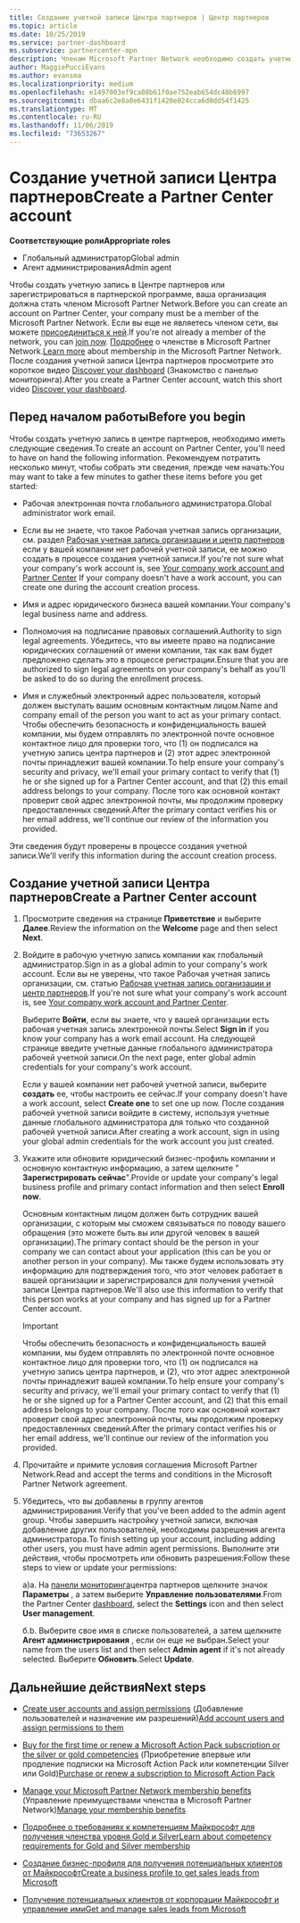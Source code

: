 ```yaml
---
title: Создание учетной записи Центра партнеров | Центр партнеров
ms.topic: article
ms.date: 10/25/2019
ms.service: partner-dashboard
ms.subservice: partnercenter-mpn
description: Членам Microsoft Partner Network необходимо создать учетные записи Центра партнеров и бизнес-профиль для управления преимуществами и компетенциями.
author: MaggiePucciEvans
ms.author: evansma
ms.localizationpriority: medium
ms.openlocfilehash: e1497003ef9ca08b61f0ae752eab654dc40b6997
ms.sourcegitcommit: dbaa6c2e8a0e6431f1420e024cca6d0dd54f1425
ms.translationtype: MT
ms.contentlocale: ru-RU
ms.lasthandoff: 11/06/2019
ms.locfileid: "73653267"
---
```

# <a name="create-a-partner-center-account"></a><span data-ttu-id="a8ea1-103">Создание учетной записи Центра партнеров</span><span class="sxs-lookup"><span data-stu-id="a8ea1-103">Create a Partner Center account</span></span>

<span data-ttu-id="a8ea1-104">**Соответствующие роли**</span><span class="sxs-lookup"><span data-stu-id="a8ea1-104">**Appropriate roles**</span></span>

- <span data-ttu-id="a8ea1-105">Глобальный администратор</span><span class="sxs-lookup"><span data-stu-id="a8ea1-105">Global admin</span></span>
- <span data-ttu-id="a8ea1-106">Агент администрирования</span><span class="sxs-lookup"><span data-stu-id="a8ea1-106">Admin agent</span></span>

<span data-ttu-id="a8ea1-107">Чтобы создать учетную запись в Центре партнеров или зарегистрироваться в партнерской программе, ваша организация должна стать членом Microsoft Partner Network.</span><span class="sxs-lookup"><span data-stu-id="a8ea1-107">Before you can create an account on Partner Center, your company must be a member of the Microsoft Partner Network.</span></span> <span data-ttu-id="a8ea1-108">Если вы еще не являетесь членом сети, вы можете [присоединиться к ней](https://partners.microsoft.com/PartnerProgram/simplifiedenrollment.aspx).</span><span class="sxs-lookup"><span data-stu-id="a8ea1-108">If you're not already a member of the network, you can [join now](https://partners.microsoft.com/PartnerProgram/simplifiedenrollment.aspx).</span></span>  <span data-ttu-id="a8ea1-109">[Подробнее](https://partner.microsoft.com/membership) о членстве в Microsoft Partner Network.</span><span class="sxs-lookup"><span data-stu-id="a8ea1-109">[Learn more](https://partner.microsoft.com/membership) about membership in the Microsoft Partner Network.</span></span> <span data-ttu-id="a8ea1-110">После создания учетной записи Центра партнеров просмотрите это короткое видео [Discover your dashboard](https://vimeo.com/290338211) (Знакомство с панелью мониторинга).</span><span class="sxs-lookup"><span data-stu-id="a8ea1-110">After you create a Partner Center account, watch this short video [Discover your dashboard](https://vimeo.com/290338211).</span></span>

## <a name="before-you-begin"></a><span data-ttu-id="a8ea1-111">Перед началом работы</span><span class="sxs-lookup"><span data-stu-id="a8ea1-111">Before you begin</span></span>

<span data-ttu-id="a8ea1-112">Чтобы создать учетную запись в центре партнеров, необходимо иметь следующие сведения.</span><span class="sxs-lookup"><span data-stu-id="a8ea1-112">To create an account on Partner Center, you'll need to have on hand the following information.</span></span> <span data-ttu-id="a8ea1-113">Рекомендуем потратить несколько минут, чтобы собрать эти сведения, прежде чем начать:</span><span class="sxs-lookup"><span data-stu-id="a8ea1-113">You may want to take a few minutes to gather these items before you get started:</span></span>

-   <span data-ttu-id="a8ea1-114">Рабочая электронная почта глобального администратора.</span><span class="sxs-lookup"><span data-stu-id="a8ea1-114">Global administrator work email.</span></span>

-   <span data-ttu-id="a8ea1-115">Если вы не знаете, что такое Рабочая учетная запись организации, см. раздел [Рабочая учетная запись организации и центр партнеров](azure-active-directory-tenants-and-partner-center.md) если у вашей компании нет рабочей учетной записи, ее можно создать в процессе создания учетной записи.</span><span class="sxs-lookup"><span data-stu-id="a8ea1-115">If you're not sure what your company's work account is, see [Your company work account and Partner Center](azure-active-directory-tenants-and-partner-center.md) If your company doesn't have a work account, you can create one during the account creation process.</span></span> 

-   <span data-ttu-id="a8ea1-116">Имя и адрес юридического бизнеса вашей компании.</span><span class="sxs-lookup"><span data-stu-id="a8ea1-116">Your company's legal business name and address.</span></span>  

-   <span data-ttu-id="a8ea1-117">Полномочия на подписание правовых соглашений.</span><span class="sxs-lookup"><span data-stu-id="a8ea1-117">Authority to sign legal agreements.</span></span> <span data-ttu-id="a8ea1-118">Убедитесь, что вы имеете право на подписание юридических соглашений от имени компании, так как вам будет предложено сделать это в процессе регистрации.</span><span class="sxs-lookup"><span data-stu-id="a8ea1-118">Ensure that you are authorized to sign legal agreements on your company's behalf as you'll be asked to do so during the enrollment process.</span></span>

-   <span data-ttu-id="a8ea1-119">Имя и служебный электронный адрес пользователя, который должен выступать вашим основным контактным лицом.</span><span class="sxs-lookup"><span data-stu-id="a8ea1-119">Name and company email of the person you want to act as your primary contact.</span></span> <span data-ttu-id="a8ea1-120">Чтобы обеспечить безопасность и конфиденциальность вашей компании, мы будем отправлять по электронной почте основное контактное лицо для проверки того, что (1) он подписался на учетную запись центра партнеров и (2) этот адрес электронной почты принадлежит вашей компании.</span><span class="sxs-lookup"><span data-stu-id="a8ea1-120">To help ensure your company's security and privacy, we'll email your primary contact to verify that (1) he or she signed up for a Partner Center account, and that (2) this email address belongs to your company.</span></span> <span data-ttu-id="a8ea1-121">После того как основной контакт проверит свой адрес электронной почты, мы продолжим проверку предоставленных сведений.</span><span class="sxs-lookup"><span data-stu-id="a8ea1-121">After the primary contact verifies his or her email address, we'll continue our review of the information you provided.</span></span>

<span data-ttu-id="a8ea1-122">Эти сведения будут проверены в процессе создания учетной записи.</span><span class="sxs-lookup"><span data-stu-id="a8ea1-122">We'll verify this information during the account creation process.</span></span> 
 
## <a name="create-a-partner-center-account"></a><span data-ttu-id="a8ea1-123">Создание учетной записи Центра партнеров</span><span class="sxs-lookup"><span data-stu-id="a8ea1-123">Create a Partner Center account</span></span>

1.  <span data-ttu-id="a8ea1-124">Просмотрите сведения на странице **Приветствие** и выберите **Далее**.</span><span class="sxs-lookup"><span data-stu-id="a8ea1-124">Review the information on the **Welcome** page and then select **Next**.</span></span>

2.  <span data-ttu-id="a8ea1-125">Войдите в рабочую учетную запись компании как глобальный администратор.</span><span class="sxs-lookup"><span data-stu-id="a8ea1-125">Sign in as a global admin to your company's work account.</span></span> <span data-ttu-id="a8ea1-126">Если вы не уверены, что такое Рабочая учетная запись организации, см. статью [Рабочая учетная запись организации и центр партнеров](azure-active-directory-tenants-and-partner-center.md).</span><span class="sxs-lookup"><span data-stu-id="a8ea1-126">If you're not sure what your company's work account   is, see [Your company work account and Partner Center](azure-active-directory-tenants-and-partner-center.md).</span></span>

    <span data-ttu-id="a8ea1-127">Выберите **Войти**, если вы знаете, что у вашей организации есть рабочая учетная запись электронной почты.</span><span class="sxs-lookup"><span data-stu-id="a8ea1-127">Select **Sign in** if you know your company has a work email account.</span></span> <span data-ttu-id="a8ea1-128">На следующей странице введите учетные данные глобального администратора рабочей учетной записи.</span><span class="sxs-lookup"><span data-stu-id="a8ea1-128">On the next page, enter global admin credentials for your company's work account.</span></span> 

    <span data-ttu-id="a8ea1-129">Если у вашей компании нет рабочей учетной записи, выберите **создать** ее, чтобы настроить ее сейчас.</span><span class="sxs-lookup"><span data-stu-id="a8ea1-129">If your company doesn't have a work account, select **Create one** to set one up now.</span></span> <span data-ttu-id="a8ea1-130">После создания рабочей учетной записи войдите в систему, используя учетные данные глобального администратора для только что созданной рабочей учетной записи.</span><span class="sxs-lookup"><span data-stu-id="a8ea1-130">After creating a work account, sign in using your global admin credentials for the work account you just created.</span></span>

3.  <span data-ttu-id="a8ea1-131">Укажите или обновите юридический бизнес-профиль компании и основную контактную информацию, а затем щелкните " **Зарегистрировать сейчас**".</span><span class="sxs-lookup"><span data-stu-id="a8ea1-131">Provide or update your company's legal business profile and primary contact information and then select **Enroll now**.</span></span> 

    <span data-ttu-id="a8ea1-132">Основным контактным лицом должен быть сотрудник вашей организации, с которым мы сможем связываться по поводу вашего обращения (это можете быть вы или другой человек в вашей организации).</span><span class="sxs-lookup"><span data-stu-id="a8ea1-132">The primary contact should be the person in your company we can contact about your application (this can be you or another person in your company).</span></span> <span data-ttu-id="a8ea1-133">Мы также будем использовать эту информацию для подтверждения того, что этот человек работает в вашей организации и зарегистрировался для получения учетной записи Центра партнеров.</span><span class="sxs-lookup"><span data-stu-id="a8ea1-133">We'll also use this information to verify that this person works at your company and has signed up for a Partner Center account.</span></span>

    > [!IMPORTANT]  
    > <span data-ttu-id="a8ea1-134">Чтобы обеспечить безопасность и конфиденциальность вашей компании, мы будем отправлять по электронной почте основное контактное лицо для проверки того, что (1) он подписался на учетную запись центра партнеров, и (2), что этот адрес электронной почты принадлежит вашей компании.</span><span class="sxs-lookup"><span data-stu-id="a8ea1-134">To help ensure your company's security and privacy, we'll email your primary contact to verify that (1) he or she signed up for a Partner Center account, and (2) that this email address belongs to your company.</span></span> <span data-ttu-id="a8ea1-135">После того как основной контакт проверит свой адрес электронной почты, мы продолжим проверку предоставленных сведений.</span><span class="sxs-lookup"><span data-stu-id="a8ea1-135">After the primary contact verifies his or her email address, we'll continue our review of the information you provided.</span></span>

4.  <span data-ttu-id="a8ea1-136">Прочитайте и примите условия соглашения Microsoft Partner Network.</span><span class="sxs-lookup"><span data-stu-id="a8ea1-136">Read and accept the terms and conditions in the Microsoft Partner Network agreement.</span></span> 

5.  <span data-ttu-id="a8ea1-137">Убедитесь, что вы добавлены в группу агентов администрирования.</span><span class="sxs-lookup"><span data-stu-id="a8ea1-137">Verify that you've been added to the admin agent group.</span></span> <span data-ttu-id="a8ea1-138">Чтобы завершить настройку учетной записи, включая добавление других пользователей, необходимы разрешения агента администратора.</span><span class="sxs-lookup"><span data-stu-id="a8ea1-138">To finish setting up your account, including adding other users, you must have admin agent permissions.</span></span> <span data-ttu-id="a8ea1-139">Выполните эти действия, чтобы просмотреть или обновить разрешения:</span><span class="sxs-lookup"><span data-stu-id="a8ea1-139">Follow these steps to view or update your permissions:</span></span>

    <span data-ttu-id="a8ea1-140">а)</span><span class="sxs-lookup"><span data-stu-id="a8ea1-140">a.</span></span> <span data-ttu-id="a8ea1-141">На [панели мониторинга](https://partner.microsoft.com/dashboard/home**)центра партнеров щелкните значок **Параметры** , а затем выберите **Управление пользователями**.</span><span class="sxs-lookup"><span data-stu-id="a8ea1-141">From the Partner Center [dashboard](https://partner.microsoft.com/dashboard/home**), select the **Settings** icon and then select **User management**.</span></span>  

    <span data-ttu-id="a8ea1-142">б.</span><span class="sxs-lookup"><span data-stu-id="a8ea1-142">b.</span></span> <span data-ttu-id="a8ea1-143">Выберите свое имя в списке пользователей, а затем щелкните **Агент администрирования** , если он еще не выбран.</span><span class="sxs-lookup"><span data-stu-id="a8ea1-143">Select your name from the users list and then select **Admin agent** if it's not already selected.</span></span> <span data-ttu-id="a8ea1-144">Выберите **Обновить**.</span><span class="sxs-lookup"><span data-stu-id="a8ea1-144">Select **Update**.</span></span>  

## <a name="next-steps"></a><span data-ttu-id="a8ea1-145">Дальнейшие действия</span><span class="sxs-lookup"><span data-stu-id="a8ea1-145">Next steps</span></span>

-   <span data-ttu-id="a8ea1-146">[Create user accounts and assign permissions](create-user-accounts-and-set-permissions.md) (Добавление пользователей и назначение им разрешений)</span><span class="sxs-lookup"><span data-stu-id="a8ea1-146">[Add account users and assign permissions to them](create-user-accounts-and-set-permissions.md)</span></span>

-   <span data-ttu-id="a8ea1-147">[Buy for the first time or renew a Microsoft Action Pack subscription or the silver or gold competencies](mpn-get-action-pack.md) (Приобретение впервые или продление подписки на Microsoft Action Pack или компетенции Silver или Gold)</span><span class="sxs-lookup"><span data-stu-id="a8ea1-147">[Purchase or renew a subscription to Microsoft Action Pack](mpn-get-action-pack.md)</span></span>

-   <span data-ttu-id="a8ea1-148">[Manage your Microsoft Partner Network membership benefits](manage-your-partner-network-benefits.md) (Управление преимуществами членства в Microsoft Partner Network)</span><span class="sxs-lookup"><span data-stu-id="a8ea1-148">[Manage your membership benefits](manage-your-partner-network-benefits.md)</span></span>

-   [<span data-ttu-id="a8ea1-149">Подробнее о требованиях к компетенциям Майкрософт для получения членства уровня Gold и Silver</span><span class="sxs-lookup"><span data-stu-id="a8ea1-149">Learn about competency requirements for Gold and Silver membership</span></span>](https://partner.microsoft.com/membership/competencies)

-   [<span data-ttu-id="a8ea1-150">Создание бизнес-профиля для получения потенциальных клиентов от Майкрософт</span><span class="sxs-lookup"><span data-stu-id="a8ea1-150">Create a business profile to get sales leads from Microsoft</span></span>](create-a-marketing-profile.md)

-   [<span data-ttu-id="a8ea1-151">Получение потенциальных клиентов от корпорации Майкрософт и управление ими</span><span class="sxs-lookup"><span data-stu-id="a8ea1-151">Get and manage sales leads from Microsoft</span></span>](responding-to-referrals.md)